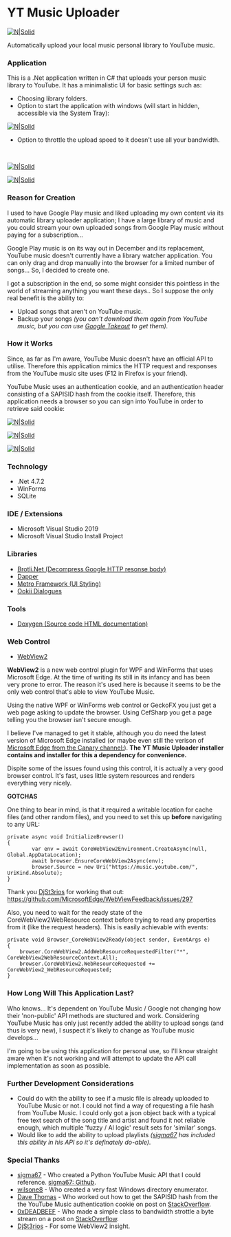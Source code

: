 # YT Music Uploader

[![N|Solid](https://portfolio.jb-net.co.uk/shared/yt_logo-64.png)](https://github.com/jamesbrindle/YTMusicUploader)
&nbsp;

Automatically upload your local music personal library to YouTube music.
&nbsp;
&nbsp;

### Application

This is a .Net application written in C# that uploads your person music library to YouTube. It has a minimalistic UI for basic settings such as:

- Choosing library folders.
- Option to start the application with windows (will start in hidden, accessible via the System Tray):

[![N|Solid](https://portfolio.jb-net.co.uk/shared/ytmusicuploader-sc2.png)](https://github.com/jamesbrindle/YTMusicUploader)

- Option to throttle the upload speed to it doesn't use all your bandwidth.

&nbsp;

[![N|Solid](https://portfolio.jb-net.co.uk/shared/ytmusicuploader-sc1.png)](https://github.com/jamesbrindle/YTMusicUploader)

[![N|Solid](https://portfolio.jb-net.co.uk/shared/ytmusicuploader-sc6.png)](https://github.com/jamesbrindle/YTMusicUploader)
&nbsp;
&nbsp;

### Reason for Creation

I used to have Google Play music and liked uploading my own content via its automatic library uploader application; I have a large library of music and you could stream your own uploaded songs from Google Play music without paying for a subscription...

Google Play music is on its way out in December and its replacement, YouTube music doesn't currently have a library watcher application. You can only drag and drop manually into the browser for a limited number of songs... So, I decided to create one.

I got a subscription in the end, so some might consider this pointless in the world of streaming anything you want these days.. So I suppose the only real benefit is the ability to:

- Upload songs that aren't on YouTube music.
- Backup your songs *(you can't download them again from YouTube music, but you can use [Google Takeout](https://takeout.google.com/settings/takeout?pli=1) to get them).*
&nbsp;
&nbsp;

### How it Works

Since, as far as I'm aware, YouTube Music doesn't have an official API to utilise. Therefore this application mimics the HTTP request and responses from the YouTube music site uses (F12 in Firefox is your friend).

YouTube Music uses an authentication cookie, and an authentication header consisting of a SAPISID hash from the cookie itself. Therefore, this application needs a browser so you can sign into YouTube in order to retrieve said cookie:
&nbsp;

[![N|Solid](https://portfolio.jb-net.co.uk/shared/ytmusicuploader-sc3.png)](https://github.com/jamesbrindle/YTMusicUploader)

[![N|Solid](https://portfolio.jb-net.co.uk/shared/ytmusicuploader-sc4.png)](https://github.com/jamesbrindle/YTMusicUploader)

[![N|Solid](https://portfolio.jb-net.co.uk/shared/ytmusicuploader-sc5.png)](https://github.com/jamesbrindle/YTMusicUploader)
&nbsp;

### Technology

- .Net 4.7.2
- WinForms
- SQLite
&nbsp;
&nbsp;

### IDE / Extensions

- Microsoft Visual Studio 2019
- Microsoft Visual Studio Install Project
&nbsp;
&nbsp;

### Libraries

- [Brotli.Net (Decompress Google HTTP resonse body)](https://www.nuget.org/packages/Brotli.NET) 
- [Dapper](https://github.com/StackExchange/Dapper) 
- [Metro Framework (UI Styling)](https://github.com/dennismagno/metroframework-modern-ui) 
- [Ookii Dialogues](http://www.ookii.org/software/dialogs)
&nbsp;
&nbsp;

### Tools

- [Doxygen (Source code HTML documentation)](https://www.doxygen.nl/index.html)
&nbsp;
&nbsp;

### Web Control

- [WebView2](https://docs.microsoft.com/en-us/microsoft-edge/webview2/)
&nbsp;

**WebView2** is a new web control plugin for WPF and WinForms that uses Microsoft Edge. At the time of writing its still in its infancy and has been very prone to error. The reason it's used here is because it seems to be the only web control that's able to view YouTube Music.

Using the native WPF or WinForms web control or GeckoFX you just get a web page asking to update the browser. Using CefSharp you get a page telling you the browser isn't secure enough.

I believe I've managed to get it stable, although you do need the latest version of Microsoft Edge installed (or maybe even still the verison of [Microsoft Edge from the Canary channel:](https://www.microsoftedgeinsider.com/en-us/download)). **The YT Music Uploader installer contains and installer for this a dependency for convenience.**

Dispite some of the issues found using this control, it is actually a very good browser control. It's fast, uses little system resources and renders everything very nicely.
&nbsp;
&nbsp;

**GOTCHAS**
&nbsp;

One thing to bear in mind, is that it required a writable location for cache files (and other random files), and you need to set this up **before** navigating to any URL:
&nbsp;

```
private async void InitializeBrowser()
{
        var env = await CoreWebView2Environment.CreateAsync(null, Global.AppDataLocation);
        await browser.EnsureCoreWebView2Async(env);
        browser.Source = new Uri("https://music.youtube.com/", UriKind.Absolute);
}
```

Thank you [DjSt3rios](https://github.com/DjSt3rios) for working that out: https://github.com/MicrosoftEdge/WebViewFeedback/issues/297

Also, you need to wait for the ready state of the CoreWebView2WebResource context before trying to read any properties from it (like the request headers). This is easily achievable with events:
&nbsp;

```
private void Browser_CoreWebView2Ready(object sender, EventArgs e)
{
    browser.CoreWebView2.AddWebResourceRequestedFilter("*", CoreWebView2WebResourceContext.All);
    browser.CoreWebView2.WebResourceRequested += CoreWebView2_WebResourceRequested;
}
```

### How Long Will This Application Last?

Who knows... It's dependent on YouTube Music / Google not changing how their 'non-public' API methods are stuctured and work. Considering YouTube Music has only just recently added the ability to upload songs (and thus is very new), I suspect it's likely to change as YouTube music develops...

I'm going to be using this application for personal use, so I'll know straight aware when it's not working and will attempt to update the API call implementation as soon as possible.
&nbsp;
&nbsp;

### Further Development Considerations

- Could do with the ability to see if a music file is already uploaded to YouTube Music or not. I could not find a way of requesting a file hash from YouTube Music. I could only got a json object back with a typical free text search of the song title and artist and found it not reliable enough, which multiple 'fuzzy / AI logic' result sets for 'similar' songs.
- Would like to add the ability to upload playlists *([sigma67](https://ytmusicapi.readthedocs.io/en/latest/) has included this ability in his API so it's definately do-able).*
&nbsp;
&nbsp;

### Special Thanks

- [sigma67](https://ytmusicapi.readthedocs.io/en/latest/) - Who created a Python YouTube Music API that I could reference. [sigma67: Github](https://github.com/sigma67/ytmusicapi).
- [wilsone8](https://www.codeproject.com/Articles/38959/A-Faster-Directory-Enumerator) - Who created a very fast Windows directory enumerator.
- [Dave Thomas](https://stackoverflow.com/users/984724/dave-thomas) - Who worked out how to get the SAPISID hash from the the YouTube Music authentication cookie on post on [StackOverflow](https://stackoverflow.com/a/32065323/5726546).
- [0xDEADBEEF](https://stackoverflow.com/users/909365/0xdeadbeef) - Who made a simple class to bandwidth strottle a byte stream on a post on [StackOverflow](https://stackoverflow.com/questions/371032/bandwidth-throttling-in-c-sharp).
- [DjSt3rios](https://github.com/DjSt3rios) - For some WebView2 insight.



